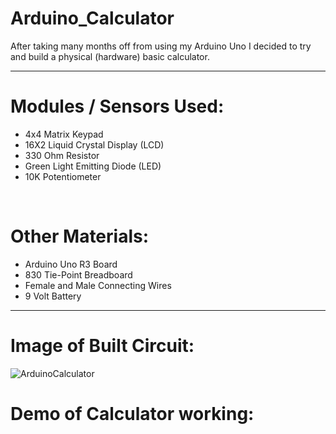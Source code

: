 # Arduino_Calculator
After taking many months off from using my Arduino Uno I decided to try and build a physical (hardware) basic calculator.

<hr>

<h1> Modules / Sensors Used: </h1>
<ul>
  <li>4x4 Matrix Keypad </li>
  <li>16X2 Liquid Crystal Display (LCD) </li>
  <li>330 Ohm Resistor </li>
  <li>Green Light Emitting Diode (LED) </li>
  <li>10K Potentiometer </li>
</ul>

<br>

<h1> Other Materials: </h1>
<ul>
  <li>Arduino Uno R3 Board </li>
  <li>830 Tie-Point Breadboard </li>
  <li>Female and Male Connecting Wires </li>
  <li>9 Volt Battery </li>
</ul>

<hr>

<h1> Image of Built Circuit: </h1>

![ArduinoCalculator](https://github.com/user-attachments/assets/fd159918-35e5-4736-81c9-5644a262d027)

<h1> Demo of Calculator working: </h1>
